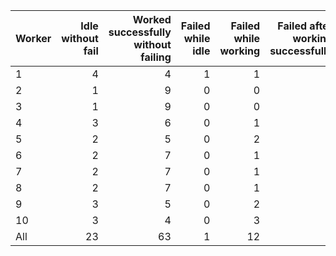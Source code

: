 | Worker   |   Idle without fail |   Worked successfully<br>without failing |   Failed while idle |   Failed while working |   Failed after<br>working successfully |   Non Critical Failures |   Total Failures |   Working times |
|:---------|--------------------:|-----------------------------------------:|--------------------:|-----------------------:|---------------------------------------:|------------------------:|-----------------:|----------------:|
| 1        |                   4 |                                        4 |                   1 |                      1 |                                      0 |                       1 |                2 |               5 |
| 2        |                   1 |                                        9 |                   0 |                      0 |                                      0 |                       0 |                0 |               9 |
| 3        |                   1 |                                        9 |                   0 |                      0 |                                      0 |                       0 |                0 |               9 |
| 4        |                   3 |                                        6 |                   0 |                      1 |                                      0 |                       0 |                1 |               7 |
| 5        |                   2 |                                        5 |                   0 |                      2 |                                      1 |                       1 |                3 |               8 |
| 6        |                   2 |                                        7 |                   0 |                      1 |                                      0 |                       0 |                1 |               8 |
| 7        |                   2 |                                        7 |                   0 |                      1 |                                      0 |                       0 |                1 |               8 |
| 8        |                   2 |                                        7 |                   0 |                      1 |                                      0 |                       0 |                1 |               8 |
| 9        |                   3 |                                        5 |                   0 |                      2 |                                      0 |                       0 |                2 |               7 |
| 10       |                   3 |                                        4 |                   0 |                      3 |                                      0 |                       0 |                3 |               7 |
| All      |                  23 |                                       63 |                   1 |                     12 |                                      1 |                       2 |               14 |              76 |